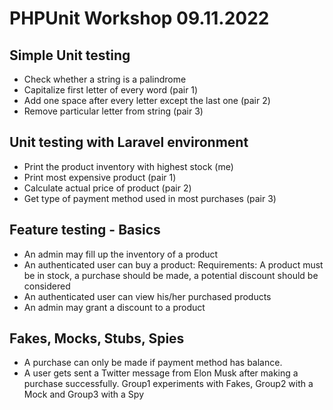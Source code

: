 # PHPUnit Workshop 09.11.2022

## Simple Unit testing

* Check whether a string is a palindrome
* Capitalize first letter of every word (pair 1)
* Add one space after every letter except the last one (pair 2)
* Remove particular letter from string (pair 3)

## Unit testing with Laravel environment

* Print the product inventory with highest stock (me)
* Print most expensive product (pair 1)
* Calculate actual price of product (pair 2)
* Get type of payment method used in most purchases (pair 3)

## Feature testing - Basics

* An admin may fill up the inventory of a product
* An authenticated user can buy a product:
  Requirements: A product must be in stock, a purchase should be made, a potential discount should be considered
* An authenticated user can view his/her purchased products
* An admin may grant a discount to a product

## Fakes, Mocks, Stubs, Spies

* A purchase can only be made if payment method has balance.
* A user gets sent a Twitter message from Elon Musk after making a purchase successfully.
  Group1 experiments with Fakes, Group2 with a Mock and Group3 with a Spy


